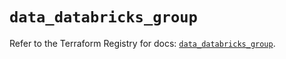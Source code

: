 # `data_databricks_group`

Refer to the Terraform Registry for docs: [`data_databricks_group`](https://registry.terraform.io/providers/databricks/databricks/1.86.0/docs/data-sources/group).
